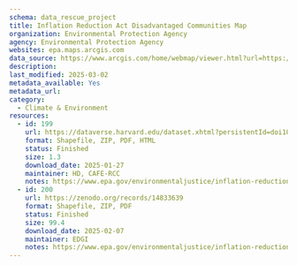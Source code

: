 ```yaml
---
schema: data_rescue_project 
title: Inflation Reduction Act Disadvantaged Communities Map
organization: Environmental Protection Agency
agency: Environmental Protection Agency
websites: epa.maps.arcgis.com
data_source: https://www.arcgis.com/home/webmap/viewer.html?url=https://geopub.epa.gov/arcgis/rest/services/ejscreen/environmental_climate_justice_program/MapServer&source=sd
description: 
last_modified: 2025-03-02
metadata_available: Yes
metadata_url: 
category:
  - Climate & Environment 
resources:
  - id: 199
    url: https://dataverse.harvard.edu/dataset.xhtml?persistentId=doi10.7910/DVN/FMKBXS
    format: Shapefile, ZIP, PDF, HTML
    status: Finished
    size: 1.3
    download_date: 2025-01-27
    maintainer: HD, CAFE-RCC
    notes: https://www.epa.gov/environmentaljustice/inflation-reduction-act-disadvantaged-communities-map; data download here https://gaftp.epa.gov/EPA_IRA_Public/
  - id: 200
    url: https://zenodo.org/records/14833639
    format: Shapefile, ZIP, PDF
    status: Finished
    size: 99.4
    download_date: 2025-02-07
    maintainer: EDGI
    notes: https://www.epa.gov/environmentaljustice/inflation-reduction-act-disadvantaged-communities-map; data download here https://gaftp.epa.gov/EPA_IRA_Public/
---
```

